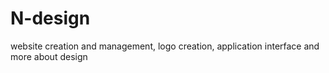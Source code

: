 # N-design
website creation and management, logo creation, application interface and more about design
